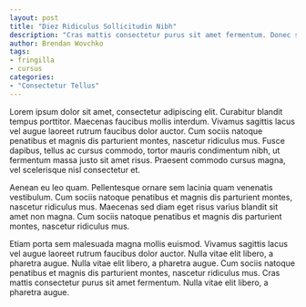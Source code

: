 ```yaml
---
layout: post
title: "Diez Ridiculus Sollicitudin Nibh"
description: "Cras mattis consectetur purus sit amet fermentum. Donec sed odio dui."
author: Brendan Wovchko
tags:
- fringilla
- cursus
categories:
- "Consectetur Tellus"
---
```


Lorem ipsum dolor sit amet, consectetur adipiscing elit. Curabitur blandit tempus porttitor. Maecenas faucibus mollis interdum. Vivamus sagittis lacus vel augue laoreet rutrum faucibus dolor auctor. Cum sociis natoque penatibus et magnis dis parturient montes, nascetur ridiculus mus. Fusce dapibus, tellus ac cursus commodo, tortor mauris condimentum nibh, ut fermentum massa justo sit amet risus. Praesent commodo cursus magna, vel scelerisque nisl consectetur et.

Aenean eu leo quam. Pellentesque ornare sem lacinia quam venenatis vestibulum. Cum sociis natoque penatibus et magnis dis parturient montes, nascetur ridiculus mus. Maecenas sed diam eget risus varius blandit sit amet non magna. Cum sociis natoque penatibus et magnis dis parturient montes, nascetur ridiculus mus.

Etiam porta sem malesuada magna mollis euismod. Vivamus sagittis lacus vel augue laoreet rutrum faucibus dolor auctor. Nulla vitae elit libero, a pharetra augue. Nulla vitae elit libero, a pharetra augue. Cum sociis natoque penatibus et magnis dis parturient montes, nascetur ridiculus mus. Cras mattis consectetur purus sit amet fermentum. Nulla vitae elit libero, a pharetra augue.

